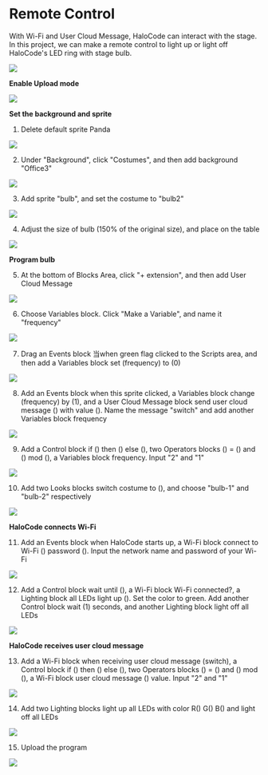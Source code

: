 # Remote Control

With Wi-Fi and User Cloud Message, HaloCode can interact with the stage. In this project, we can make a remote control to light up or light off HaloCode's LED ring with stage bulb.

![](../../../../.gitbook/assets/0%20%2810%29.png)

**Enable Upload mode**

![](../../../../.gitbook/assets/1%20%2816%29.gif)

**Set the background and sprite**

1. Delete default sprite Panda

![](../../../../.gitbook/assets/2.gif)

2. Under "Background", click "Costumes", and then add background "Office3"

![](../../../../.gitbook/assets/3%20%289%29.gif)

3. Add sprite "bulb", and set the costume to "bulb2"

![](../../../../.gitbook/assets/4%20%287%29.gif)

4. Adjust the size of bulb \(150% of the original size\), and place on the table

![](../../../../.gitbook/assets/5%20%285%29.gif)

**Program bulb**

5. At the bottom of Blocks Area, click "+ extension", and then add User Cloud Message

![](../../../../.gitbook/assets/6%20%282%29.gif)

6. Choose Variables block. Click "Make a Variable", and name it "frequency"

![](../../../../.gitbook/assets/7%20%2811%29.gif)

7. Drag an Events block 当when green flag clicked to the Scripts area, and then add a Variables block set \(frequency\) to \(0\)

![](../../../../.gitbook/assets/8%20%288%29.gif)

8. Add an Events block when this sprite clicked, a Variables block change \(frequency\) by \(1\), and a User Cloud Message block send user cloud message \(\) with value \(\). Name the message "switch" and add another Variables block frequency

![](../../../../.gitbook/assets/9%20%286%29.gif)

9. Add a Control block if \(\) then \(\) else \(\), two Operators blocks \(\) = \(\) and \(\) mod \(\), a Variables block frequency. Input "2" and "1"

![](../../../../.gitbook/assets/10%20%285%29.gif)

10. Add two Looks blocks switch costume to \(\), and choose "bulb-1" and "bulb-2" respectively

![](../../../../.gitbook/assets/11%20%283%29.gif)

**HaloCode connects Wi-Fi**

11. Add an Events block when HaloCode starts up, a Wi-Fi block connect to Wi-Fi \(\) password \(\). Input the network name and password of your Wi-Fi

![](../../../../.gitbook/assets/12%20%284%29.gif)

12. Add a Control block wait until \(\), a Wi-Fi block Wi-Fi connected?, a Lighting block all LEDs light up \(\). Set the color to green. Add another Control block wait \(1\) seconds, and another Lighting block light off all LEDs

![](../../../../.gitbook/assets/13%20%283%29.gif)

**HaloCode receives user cloud message**

13. Add a Wi-Fi block when receiving user cloud message \(switch\), a Control block if \(\) then \(\) else \(\), two Operators blocks \(\) = \(\) and \(\) mod \(\), a Wi-Fi block user cloud message \(\) value. Input "2" and "1"

![](../../../../.gitbook/assets/14.gif)

14. Add two Lighting blocks light up all LEDs with color R\(\) G\(\) B\(\) and light off all LEDs

![](../../../../.gitbook/assets/15%20%282%29.gif)

15. Upload the program

![](../../../../.gitbook/assets/16.gif)

